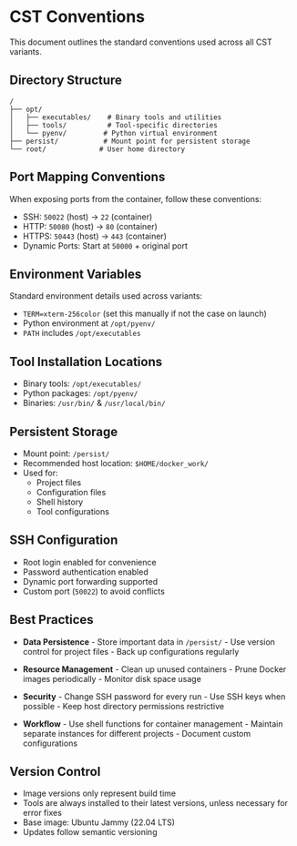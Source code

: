 # CST Conventions

This document outlines the standard conventions used across all CST variants.

## Directory Structure

```
/
├── opt/
│   ├── executables/    # Binary tools and utilities
│   ├── tools/          # Tool-specific directories
│   └── pyenv/         # Python virtual environment
├── persist/           # Mount point for persistent storage
└── root/             # User home directory
```

## Port Mapping Conventions

When exposing ports from the container, follow these conventions:

- SSH: `50022` (host) → `22` (container)
- HTTP: `50080` (host) → `80` (container)
- HTTPS: `50443` (host) → `443` (container)
- Dynamic Ports: Start at `50000` + original port

## Environment Variables

Standard environment details used across variants:

- `TERM=xterm-256color` (set this manually if not the case on launch)
- Python environment at `/opt/pyenv/`
- `PATH` includes `/opt/executables`

## Tool Installation Locations

- Binary tools: `/opt/executables/`
- Python packages: `/opt/pyenv/`
- Binaries: `/usr/bin/` & `/usr/local/bin/`

## Persistent Storage

- Mount point: `/persist/`
- Recommended host location: `$HOME/docker_work/`
- Used for:
   - Project files
   - Configuration files
   - Shell history
   - Tool configurations

## SSH Configuration

- Root login enabled for convenience
- Password authentication enabled
- Dynamic port forwarding supported
- Custom port (`50022`) to avoid conflicts

## Best Practices

- **Data Persistence**
      - Store important data in `/persist/`
      - Use version control for project files
      - Back up configurations regularly

- **Resource Management**
      - Clean up unused containers
      - Prune Docker images periodically
      - Monitor disk space usage

- **Security**
      - Change SSH password for every run
      - Use SSH keys when possible
      - Keep host directory permissions restrictive

- **Workflow**
      - Use shell functions for container management
      - Maintain separate instances for different projects
      - Document custom configurations

## Version Control

- Image versions only represent build time
- Tools are always installed to their latest versions, unless necessary for error fixes
- Base image: Ubuntu Jammy (22.04 LTS)
- Updates follow semantic versioning
